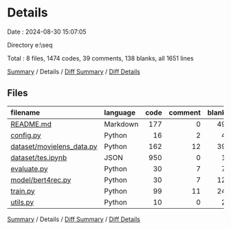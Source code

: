 # Details

Date : 2024-08-30 15:07:05

Directory e:\\seq

Total : 8 files,  1474 codes, 39 comments, 138 blanks, all 1651 lines

[Summary](results.md) / Details / [Diff Summary](diff.md) / [Diff Details](diff-details.md)

## Files
| filename | language | code | comment | blank | total |
| :--- | :--- | ---: | ---: | ---: | ---: |
| [README.md](/README.md) | Markdown | 177 | 0 | 49 | 226 |
| [config.py](/config.py) | Python | 16 | 2 | 4 | 22 |
| [dataset/movielens_data.py](/dataset/movielens_data.py) | Python | 162 | 12 | 39 | 213 |
| [dataset/tes.ipynb](/dataset/tes.ipynb) | JSON | 950 | 0 | 1 | 951 |
| [evaluate.py](/evaluate.py) | Python | 30 | 7 | 7 | 44 |
| [model/bert4rec.py](/model/bert4rec.py) | Python | 30 | 7 | 12 | 49 |
| [train.py](/train.py) | Python | 99 | 11 | 24 | 134 |
| [utils.py](/utils.py) | Python | 10 | 0 | 2 | 12 |

[Summary](results.md) / Details / [Diff Summary](diff.md) / [Diff Details](diff-details.md)